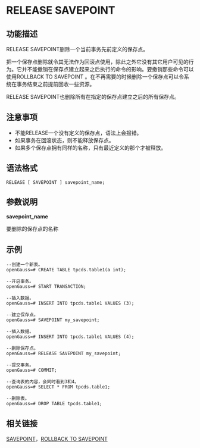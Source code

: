 # RELEASE SAVEPOINT<a name="ZH-CN_TOPIC_0242370641"></a>

## 功能描述<a name="zh-cn_topic_0237122177_zh-cn_topic_0059778044_section16730316162219"></a>

RELEASE SAVEPOINT删除一个当前事务先前定义的保存点。

把一个保存点删除就令其无法作为回滚点使用，除此之外它没有其它用户可见的行为。它并不能撤销在保存点建立起来之后执行的命令的影响。要撤销那些命令可以使用ROLLBACK TO SAVEPOINT 。在不再需要的时候删除一个保存点可以令系统在事务结束之前提前回收一些资源。

RELEASE SAVEPOINT也删除所有在指定的保存点建立之后的所有保存点。

## 注意事项<a name="zh-cn_topic_0237122177_zh-cn_topic_0059778044_section3731161611223"></a>

-   不能RELEASE一个没有定义的保存点，语法上会报错。
-   如果事务在回滚状态，则不能释放保存点。
-   如果多个保存点拥有同样的名称，只有最近定义的那个才被释放。

## 语法格式<a name="zh-cn_topic_0237122177_zh-cn_topic_0059778044_section1173201615228"></a>

```
RELEASE [ SAVEPOINT ] savepoint_name;
```

## 参数说明<a name="zh-cn_topic_0237122177_zh-cn_topic_0059778044_section1073417167224"></a>

**savepoint\_name**

要删除的保存点的名称

## 示例<a name="zh-cn_topic_0237122177_zh-cn_topic_0059778044_section147341160228"></a>

```
--创建一个新表。
openGauss=# CREATE TABLE tpcds.table1(a int);

--开启事务。
openGauss=# START TRANSACTION;

--插入数据。
openGauss=# INSERT INTO tpcds.table1 VALUES (3);

--建立保存点。
openGauss=# SAVEPOINT my_savepoint;

--插入数据。
openGauss=# INSERT INTO tpcds.table1 VALUES (4);

--删除保存点。
openGauss=# RELEASE SAVEPOINT my_savepoint;

--提交事务。
openGauss=# COMMIT;

--查询表的内容，会同时看到3和4。
openGauss=# SELECT * FROM tpcds.table1;

--删除表。
openGauss=# DROP TABLE tpcds.table1;
```

## 相关链接<a name="zh-cn_topic_0237122177_zh-cn_topic_0059778044_section1873501692219"></a>

[SAVEPOINT](SAVEPOINT.md)，[ROLLBACK TO SAVEPOINT](ROLLBACK-TO-SAVEPOINT.md)


